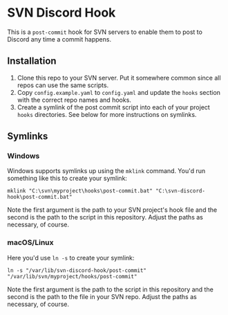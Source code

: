 # SVN Discord Hook

This is a `post-commit` hook for SVN servers to enable them to post to Discord
any time a commit happens.

## Installation

1. Clone this repo to your SVN server. Put it somewhere common since all repos
   can use the same scripts.
2. Copy `config.example.yaml` to `config.yaml` and update the `hooks` section
   with the correct repo names and hooks.
3. Create a symlink of the post commit script into each of your project `hooks`
   directories. See below for more instructions on symlinks.

## Symlinks

### Windows

Windows supports symlinks up using the `mklink` command. You'd run something
like this to create your symlink:

```batch
mklink "C:\svn\myproject\hooks\post-commit.bat" "C:\svn-discord-hook\post-commit.bat"
```

Note the first argument is the path to your SVN project's hook file and the
second is the path to the script in this repository. Adjust the paths as
necessary, of course.

### macOS/Linux

Here you'd use `ln -s` to create your symlink:

```batch
ln -s "/var/lib/svn-discord-hook/post-commit" "/var/lib/svn/myproject/hooks/post-commit"
```

Note the first argument is the path to the script in this repository and the
second is the path to the file in your SVN repo. Adjust the paths as necessary,
of course.
